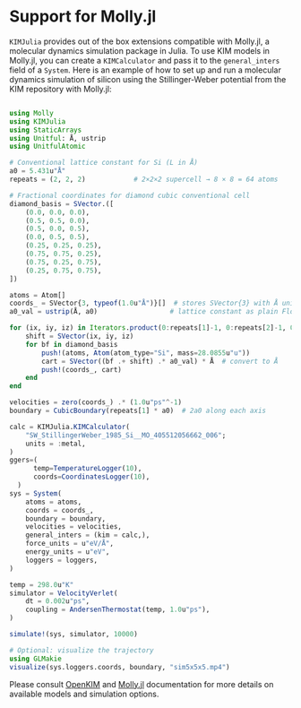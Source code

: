 # Support for Molly.jl

`KIMJulia` provides out of the box extensions compatible with Molly.jl, a molecular dynamics simulation package in Julia.
To use KIM models in Molly.jl, you can create a `KIMCalculator` and pass it to the `general_inters` field of a `System`. 
Here is an example of how to set up and run a molecular dynamics simulation of silicon using the Stillinger-Weber potential from the KIM repository with Molly.jl:

```julia

using Molly
using KIMJulia
using StaticArrays
using Unitful: Å, ustrip
using UnitfulAtomic

# Conventional lattice constant for Si (L in Å)
a0 = 5.431u"Å"
repeats = (2, 2, 2)            # 2×2×2 supercell → 8 × 8 = 64 atoms

# Fractional coordinates for diamond cubic conventional cell
diamond_basis = SVector.([
    (0.0, 0.0, 0.0),
    (0.5, 0.5, 0.0),
    (0.5, 0.0, 0.5),
    (0.0, 0.5, 0.5),
    (0.25, 0.25, 0.25),
    (0.75, 0.75, 0.25),
    (0.75, 0.25, 0.75),
    (0.25, 0.75, 0.75),
])

atoms = Atom[]
coords_ = SVector{3, typeof(1.0u"Å")}[]  # stores SVector{3} with Å units
a0_val = ustrip(Å, a0)                  # lattice constant as plain Float64

for (ix, iy, iz) in Iterators.product(0:repeats[1]-1, 0:repeats[2]-1, 0:repeats[3]-1)
    shift = SVector(ix, iy, iz)
    for bf in diamond_basis
        push!(atoms, Atom(atom_type="Si", mass=28.0855u"u"))
        cart = SVector((bf .+ shift) .* a0_val) * Å  # convert to Å
        push!(coords_, cart)
    end
end

velocities = zero(coords_) .* (1.0u"ps"^-1)
boundary = CubicBoundary(repeats[1] * a0)  # 2a0 along each axis

calc = KIMJulia.KIMCalculator(
    "SW_StillingerWeber_1985_Si__MO_405512056662_006";
    units = :metal,
)
ggers=(
      temp=TemperatureLogger(10),
      coords=CoordinatesLogger(10),
  )
sys = System(
    atoms = atoms,
    coords = coords_,
    boundary = boundary,
    velocities = velocities,
    general_inters = (kim = calc,),
    force_units = u"eV/Å",
    energy_units = u"eV",
    loggers = loggers,
)

temp = 298.0u"K"
simulator = VelocityVerlet(
    dt = 0.002u"ps",
    coupling = AndersenThermostat(temp, 1.0u"ps"),
)

simulate!(sys, simulator, 10000)

# Optional: visualize the trajectory
using GLMakie
visualize(sys.loggers.coords, boundary, "sim5x5x5.mp4")

```

Please consult [OpenKIM](https://openkim.org) and [Molly.jl](https://juliamolsim.github.io/Molly.jl/stable/documentation/) documentation for more details on available models and simulation options.


